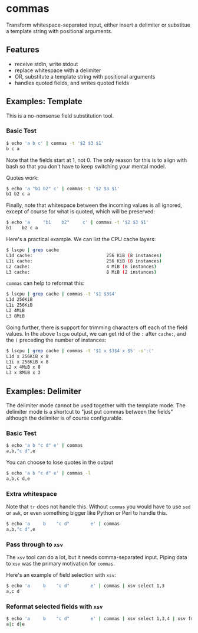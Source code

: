 # commas
Transform whitespace-separated input, either insert a delimiter or substitue a template string
with positional arguments.

## Features

- receive stdin, write stdout
- replace whitespace with a delimiter
- OR, substitute a template string with positional arguments
- handles quoted fields, and writes quoted fields

## Examples: Template

This is a no-nonsense field substitution tool.

### Basic Test

```bash
$ echo 'a b c' | commas -t '$2 $3 $1'
b c a
```

Note that the fields start at 1, not 0. The only reason for this is to align with
bash so that you don't have to keep switching your mental model.

Quotes work:

```bash
$ echo 'a "b1 b2" c' | commas -t '$2 $3 $1'
b1 b2 c a
```

Finally, note that whitespace between the incoming values is all ignored,
except of course for what is quoted, which will be preserved:

```bash
$ echo 'a     "b1    b2"     c' | commas -t '$2 $3 $1'
b1    b2 c a
```

Here's a practical example. We can list the CPU cache layers:

```bash
$ lscpu | grep cache
L1d cache:                            256 KiB (8 instances)
L1i cache:                            256 KiB (8 instances)
L2 cache:                             4 MiB (8 instances)
L3 cache:                             8 MiB (2 instances)
```

`commas` can help to reformat this:

```bash
$ lscpu | grep cache | commas -t '$1 $3$4'
L1d 256KiB
L1i 256KiB
L2 4MiB
L3 8MiB
```

Going further, there is support for trimming characters off
each of the field values. In the above `lscpu` output, we
can get rid of the `:` after `cache:`, and the `(` preceding
the number of instances:

```bash
$ lscpu | grep cache | commas -t '$1 x $3$4 x $5' -s':('
L1d x 256KiB x 8
L1i x 256KiB x 8
L2 x 4MiB x 8
L3 x 8MiB x 2
```

## Examples: Delimiter

The delimiter mode cannot be used together with the template mode.
The delimiter mode is a shortcut to "just put commas between the fields"
although the delimiter is of course configurable.

### Basic Test

```bash
$ echo 'a b "c d" e' | commas
a,b,"c d",e
```

You can choose to lose quotes in the output

```bash
$ echo 'a b "c d" e' | commas -l
a,b,c d,e
```

### Extra whitespace

Note that `tr` does not handle this. Without `commas` you would
have to use `sed` or `awk`, or even something bigger like Python
or Perl to handle this.

```bash
$ echo 'a     b    "c d"        e' | commas
a,b,"c d",e
```


### Pass through to `xsv`

The `xsv` tool can do a lot, but it needs comma-separated input.
Piping data to `xsv` was the primary motivation for `commas`.

Here's an example of field selection with `xsv`:

```bash
$ echo 'a     b    "c d"        e' | commas | xsv select 1,3
a,c d
```

### Reformat selected fields with `xsv`

```bash
$ echo 'a     b    "c d"        e' | commas | xsv select 1,3,4 | xsv fmt -t '|'
a|c d|e
```
